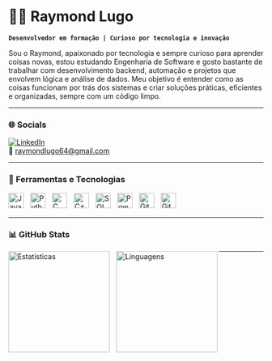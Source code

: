 # 👨‍💻 Raymond Lugo

**`Desenvolvedor em formação | Curioso por tecnologia e inovação`**

Sou o Raymond, apaixonado por tecnologia e sempre curioso para aprender coisas novas, estou estudando Engenharia de Software e gosto bastante de trabalhar com desenvolvimento backend, automação e projetos que envolvem lógica e análise de dados. Meu objetivo é entender como as coisas funcionam por trás dos sistemas e criar soluções práticas, eficientes e organizadas, sempre com um código limpo.

---

### 🌐 Socials

[![LinkedIn](https://img.shields.io/badge/LinkedIn-%230077B5.svg?logo=linkedin&logoColor=white)](https://www.linkedin.com/in/raymondlugo/)  
📧 raymondlugo64@gmail.com

---

### 🧰 Ferramentas e Tecnologias

<img align="left" alt="Java" title="Java" width="30px" style="padding-right: 10px;" src="https://cdn.jsdelivr.net/gh/devicons/devicon@latest/icons/java/java-original.svg" />
<img align="left" alt="Python" title="Python" width="30px" style="padding-right: 10px;" src="https://cdn.jsdelivr.net/gh/devicons/devicon@latest/icons/python/python-original.svg" />
<img align="left" alt="C" title="C" width="30px" style="padding-right: 10px;" src="https://cdn.jsdelivr.net/gh/devicons/devicon@latest/icons/c/c-original.svg" />
<img align="left" alt="C++" title="C++" width="30px" style="padding-right: 10px;" src="https://cdn.jsdelivr.net/gh/devicons/devicon@latest/icons/cplusplus/cplusplus-original.svg" />
<img align="left" alt="SQL" title="SQL" width="30px" style="padding-right: 10px;" src="https://cdn.jsdelivr.net/gh/devicons/devicon@latest/icons/mysql/mysql-original.svg" />
<img align="left" alt="Power BI" title="Power BI" width="30px" style="padding-right: 10px;" src="https://img.icons8.com/color/48/power-bi.png" />
<img align="left" alt="Git" title="Git" width="30px" style="padding-right: 10px;" src="https://cdn.jsdelivr.net/gh/devicons/devicon@latest/icons/git/git-original.svg" />
<img align="left" alt="GitHub" title="GitHub" width="30px" style="padding-right: 10px;" src="https://cdn.jsdelivr.net/gh/devicons/devicon@latest/icons/github/github-original.svg" />

<br/><br/>

---

### 📊 GitHub Stats

<p>
<img align="left" alt="Estatísticas" height="200" style="padding-right: 10px;" src="https://github-readme-stats.vercel.app/api?username=RayStackDev&show_icons=true&theme=midnight-purple&include_all_commits=true&locale=pt-br" />

<img align="left" alt="Linguagens" height="200" src="https://github-readme-stats.vercel.app/api/top-langs/?username=RayStackDev&theme=midnight-purple&layout=compact&custom_title=Linguagens&langs_count=8" />
</p>

---

<!-- Criado por Raymond Lugo com dedicação e curiosidade -->

